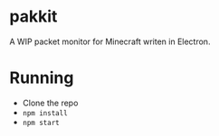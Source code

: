 # pakkit

A WIP packet monitor for Minecraft writen in Electron.

# Running

- Clone the repo
- `npm install`
- `npm start`
